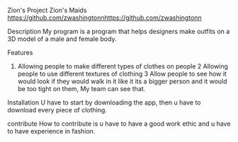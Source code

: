 Zion's Project
Zion's Maids https://github.com/zwashingtonnhttps://github.com/zwashingtonn

Description
My program is a program that helps designers make outfits on a 3D model of a male and female body. 

Features
1. Allowing people to make different types of clothes on people
2 Allowing people to use different textures of clothing
3 Allow people to see how it would look if they would walk in it like it its a bigger person and it would be too tight on them, My team can see that.

Installation
U have to start by downloading the app, then u have to download every piece of clothing.

contribute
How to contribute is u have to have a good work ethic and u have to have experience in fashion.
